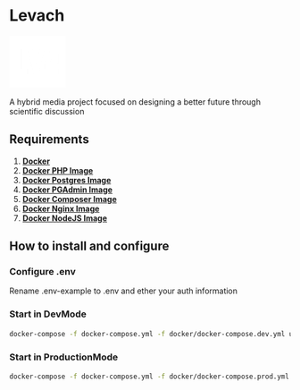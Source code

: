 # Levach

![](https://github.com/marxunion/levach/blob/main/frontend/src/assets/img/logo/logo.png?raw=true)

A hybrid media project focused on designing a better future through scientific discussion 

## Requirements

1. [**Docker**](https://www.docker.com/)
2. [**Docker PHP Image**](https://hub.docker.com/_/php)
3. [**Docker Postgres Image**](https://hub.docker.com/_/postgres)
4. [**Docker PGAdmin Image**](https://hub.docker.com/r/elestio/pgadmin)
5. [**Docker Composer Image**](https://hub.docker.com/_/composer)
6. [**Docker Nginx Image**](https://hub.docker.com/_/nginx)
7. [**Docker NodeJS Image**](https://hub.docker.com/_/node)

## How to install and configure

### Configure .env
Rename .env-example to .env and ether your auth information

### Start in DevMode
```bash
docker-compose -f docker-compose.yml -f docker/docker-compose.dev.yml up -d
```

### Start in ProductionMode
```bash
docker-compose -f docker-compose.yml -f docker/docker-compose.prod.yml up -d
```
